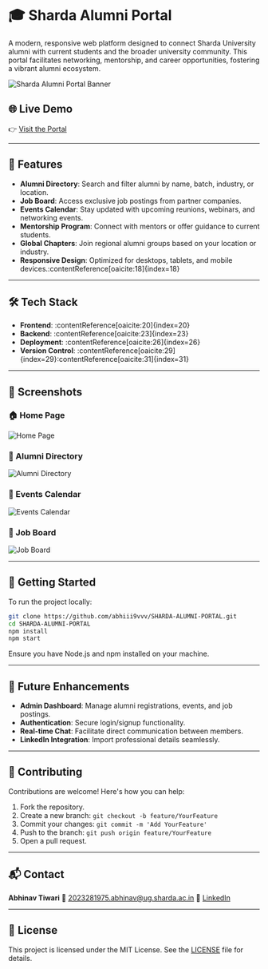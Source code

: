 # 🎓 Sharda Alumni Portal

A modern, responsive web platform designed to connect Sharda University alumni with current students and the broader university community. This portal facilitates networking, mentorship, and career opportunities, fostering a vibrant alumni ecosystem.

![Sharda Alumni Portal Banner](![image](https://github.com/user-attachments/assets/cd05b675-6984-411b-b2d2-b991aa520847)
)

## 🌐 Live Demo

👉 [Visit the Portal](https://almuni-abhinav.netlify.app/)

---

## 🚀 Features

- **Alumni Directory**: Search and filter alumni by name, batch, industry, or location.
- **Job Board**: Access exclusive job postings from partner companies.
- **Events Calendar**: Stay updated with upcoming reunions, webinars, and networking events.
- **Mentorship Program**: Connect with mentors or offer guidance to current students.
- **Global Chapters**: Join regional alumni groups based on your location or industry.
- **Responsive Design**: Optimized for desktops, tablets, and mobile devices.:contentReference[oaicite:18]{index=18}

---

## 🛠️ Tech Stack

- **Frontend**: :contentReference[oaicite:20]{index=20}
- **Backend**: :contentReference[oaicite:23]{index=23}
- **Deployment**: :contentReference[oaicite:26]{index=26}
- **Version Control**: :contentReference[oaicite:29]{index=29}:contentReference[oaicite:31]{index=31}

---

## 📸 Screenshots

### 🏠 Home Page

![Home Page](![image](https://github.com/user-attachments/assets/016d2d6d-14d3-4414-a059-3ff76ad3327c)
)

### 📇 Alumni Directory

![Alumni Directory](![image](https://github.com/user-attachments/assets/2dfcbeed-2224-40f1-975b-e599f40ccdae)
)

### 📅 Events Calendar

![Events Calendar](![image](https://github.com/user-attachments/assets/53b342a2-fe40-4bca-b51e-80aca2c54126)
)

### 💼 Job Board

![Job Board](![image](https://github.com/user-attachments/assets/6e90ba02-bc52-4102-b720-cad7ec21ec5c)
)

---

## 🧰 Getting Started

To run the project locally:

```bash
git clone https://github.com/abhiii9vvv/SHARDA-ALUMNI-PORTAL.git
cd SHARDA-ALUMNI-PORTAL
npm install
npm start
````

Ensure you have Node.js and npm installed on your machine.

---

## 📌 Future Enhancements

* **Admin Dashboard**: Manage alumni registrations, events, and job postings.
* **Authentication**: Secure login/signup functionality.
* **Real-time Chat**: Facilitate direct communication between members.
* **LinkedIn Integration**: Import professional details seamlessly.

---

## 🤝 Contributing

Contributions are welcome! Here's how you can help:

1. Fork the repository.
2. Create a new branch: `git checkout -b feature/YourFeature`
3. Commit your changes: `git commit -m 'Add YourFeature'`
4. Push to the branch: `git push origin feature/YourFeature`
5. Open a pull request.

---

## 📬 Contact

**Abhinav Tiwari**
📧 [2023281975.abhinav@ug.sharda.ac.in](mailto:2023281975.abhinav@ug.sharda.ac.in)
🔗 [LinkedIn](https://www.linkedin.com/in/yourprofile)

---

## 📝 License

This project is licensed under the MIT License. See the [LICENSE](LICENSE) file for details.

```

